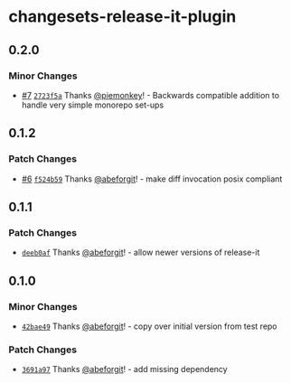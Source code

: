 # changesets-release-it-plugin

## 0.2.0

### Minor Changes

- [#7](https://github.com/abeforgit/changesets-release-it-plugin/pull/7) [`2723f5a`](https://github.com/abeforgit/changesets-release-it-plugin/commit/2723f5a91eb852bde6850888c79d9c1febdfe896) Thanks [@piemonkey](https://github.com/piemonkey)! - Backwards compatible addition to handle very simple monorepo set-ups

## 0.1.2

### Patch Changes

- [#6](https://github.com/abeforgit/changesets-release-it-plugin/pull/6) [`f524b59`](https://github.com/abeforgit/changesets-release-it-plugin/commit/f524b5983aaab082b5b38d7382381fcc29a46c99) Thanks [@abeforgit](https://github.com/abeforgit)! - make diff invocation posix compliant

## 0.1.1

### Patch Changes

- [`deeb0af`](https://github.com/abeforgit/changesets-release-it-plugin/commit/deeb0aff4dc45f8ff331baec2378ee28b4098fee) Thanks [@abeforgit](https://github.com/abeforgit)! - allow newer versions of release-it

## 0.1.0

### Minor Changes

- [`42bae49`](https://github.com/abeforgit/changesets-release-it-plugin/commit/42bae496f8d17c2fb5d95b030f028f9e9ae576b9) Thanks [@abeforgit](https://github.com/abeforgit)! - copy over initial version from test repo

### Patch Changes

- [`3691a97`](https://github.com/abeforgit/changesets-release-it-plugin/commit/3691a9794a38ada1614520576d5a95d9edafe993) Thanks [@abeforgit](https://github.com/abeforgit)! - add missing dependency
